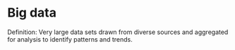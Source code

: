 # Big data

Definition: Very large data sets drawn from diverse sources and aggregated for analysis to identify patterns and trends.